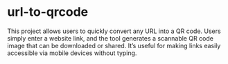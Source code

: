 # url-to-qrcode
This project allows users to quickly convert any URL into a QR code. Users simply enter a website link, and the tool generates a scannable QR code image that can be downloaded or shared. It’s useful for making links easily accessible via mobile devices without typing.

